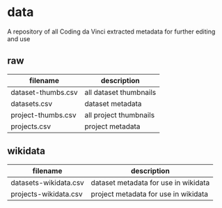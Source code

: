 # data
A repository of all Coding da Vinci extracted metadata for further editing and use

## raw
| filename | description |
| --- | --- |
| dataset-thumbs.csv | all dataset thumbnails |
| datasets.csv | dataset metadata |
| project-thumbs.csv | all project thumbnails |
| projects.csv | project metadata |

## wikidata
| filename | description |
| --- | --- |
| datasets-wikidata.csv | dataset metadata for use in wikidata |
| projects-wikidata.csv | project metadata for use in wikidata |
